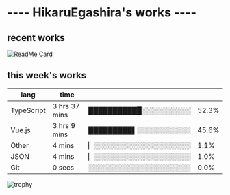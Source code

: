 # ---- HikaruEgashira's works ----

## recent works

[![ReadMe Card](https://github-readme-stats.vercel.app/api/pin/?username=twin-te&repo=twinte-front)](https://github.com/twin-te/twinte-front)

## this week's works

| lang        | time           |                       |        |
| ----------- | -------------- | --------------------- | ------ |
| TypeScript  | 3 hrs 37 mins  | ██████████▉░░░░░░░░░░ |  52.3% |
| Vue.js      | 3 hrs 9 mins   | █████████▌░░░░░░░░░░░ |  45.6% |
| Other       | 4 mins         | ▏░░░░░░░░░░░░░░░░░░░░ |   1.1% |
| JSON        | 4 mins         | ▏░░░░░░░░░░░░░░░░░░░░ |   1.0% |
| Git         | 0 secs         | ░░░░░░░░░░░░░░░░░░░░░ |   0.0% |

![trophy](https://github-profile-trophy.vercel.app/?username=HikaruEgashira&theme=flat)
